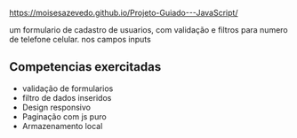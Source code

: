 https://moisesazevedo.github.io/Projeto-Guiado---JavaScript/


um formulario de cadastro de usuarios, com validação e filtros para numero de telefone celular. nos campos inputs

## Competencias exercitadas
- validação de formularios
- filtro de dados inseridos
- Design responsivo
- Paginação com js puro
- Armazenamento local
